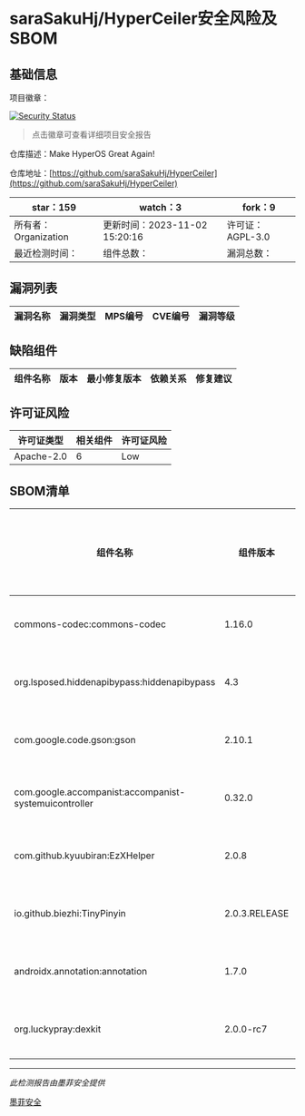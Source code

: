 # saraSakuHj/HyperCeiler安全风险及SBOM

## 基础信息

项目徽章：

[![Security Status](https://www.murphysec.com/platform3/v31/badge/1720219421670158336.svg)](https://www.murphysec.com/console/report/1720142056451952640/1720219421670158336)

> 点击徽章可查看详细项目安全报告

仓库描述：Make HyperOS Great Again!

仓库地址：[https://github.com/saraSakuHj/HyperCeiler](https://github.com/saraSakuHj/HyperCeiler)

| star：159 | watch：3 | fork：9 |
| ----------- | -------------- | ------------ |
| 所有者：Organization | 更新时间：2023-11-02 15:20:16 | 许可证：AGPL-3.0 |
| 最近检测时间： | 组件总数： | 漏洞总数： |




## 漏洞列表

| 漏洞名称 | 漏洞类型 | MPS编号 | CVE编号 | 漏洞等级 |
| ------- | ------ | ------- | ------ | ----- |





## 缺陷组件

| 组件名称 | 版本 | 最小修复版本 | 依赖关系 | 修复建议 |
| -------- | ---- | ------------ | -------- | -------- |





## 许可证风险

| 许可证类型 | 相关组件 | 许可证风险 |
| ---------- | -------- | ---------- |
|Apache-2.0|6|Low|




## SBOM清单

| 组件名称 | 组件版本 | 是否直接依赖 | 仓库 |
| -------- | -------- | ------------ | ---- |
|commons-codec:commons-codec|1.16.0|直接依赖|maven|
|org.lsposed.hiddenapibypass:hiddenapibypass|4.3|直接依赖|maven|
|com.google.code.gson:gson|2.10.1|直接依赖|maven|
|com.google.accompanist:accompanist-systemuicontroller|0.32.0|直接依赖|maven|
|com.github.kyuubiran:EzXHelper|2.0.8|直接依赖|maven|
|io.github.biezhi:TinyPinyin|2.0.3.RELEASE|直接依赖|maven|
|androidx.annotation:annotation|1.7.0|直接依赖|maven|
|org.luckypray:dexkit|2.0.0-rc7|直接依赖|maven|


------

*此检测报告由墨菲安全提供*

[墨菲安全](www.murphysec.com)